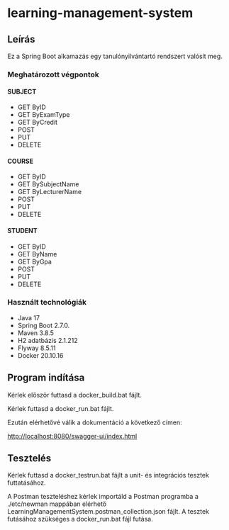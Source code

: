 # learning-management-system

## Leírás
Ez a Spring Boot alkamazás egy tanulónyilvántartó rendszert valósít meg.

### Meghatározott végpontok
#### SUBJECT
- GET ByID
- GET ByExamType
- GET ByCredit
- POST
- PUT
- DELETE
#### COURSE
- GET ByID
- GET BySubjectName
- GET ByLecturerName
- POST
- PUT
- DELETE
#### STUDENT
- GET ByID
- GET ByName
- GET ByGpa
- POST
- PUT
- DELETE

### Használt technológiák
- Java 17
- Spring Boot 2.7.0.
- Maven 3.8.5
- H2 adatbázis 2.1.212
- Flyway 8.5.11
- Docker 20.10.16

## Program indítása
Kérlek először futtasd a docker_build.bat fájlt.

Kérlek futtasd a docker_run.bat fájlt.

Ezután elérhetővé válik a dokumentáció a következő címen:

[http://localhost:8080/swagger-ui/index.html](http://localhost:8080/swagger-ui/index.html)

## Tesztelés
Kérlek futtasd a docker_testrun.bat fájlt a unit- és integrációs tesztek futtatásához.

A Postman teszteléshez kérlek importáld a Postman programba a
./etc/newman mappában elérhető LearningManagementSystem.postman_collection.json fájlt.
A tesztek futásához szükséges a docker_run.bat fájl futása.

